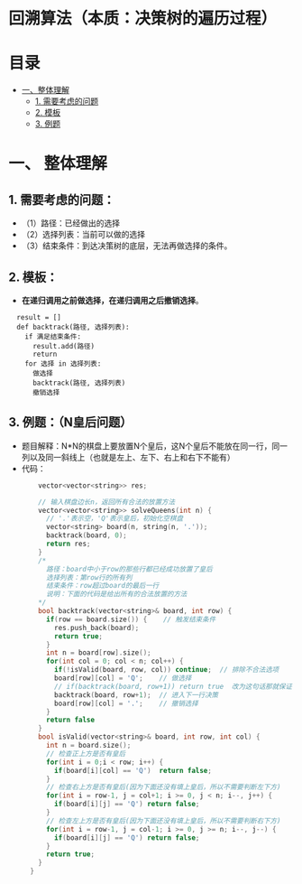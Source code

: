 # 回溯算法（本质：决策树的遍历过程）

# 目录
- [一、整体理解](#一-整体理解)
  - [1. 需要考虑的问题](#1-需要考虑的问题)
  - [2. 模板](#2-模板)
  - [3. 例题](#3-例题)
# 一、 整体理解
## 1. 需要考虑的问题：
- （1）路径：已经做出的选择
- （2）选择列表：当前可以做的选择
- （3）结束条件：到达决策树的底层，无法再做选择的条件。

## 2. 模板：
- **在递归调用之前做选择，在递归调用之后撤销选择**。
```
  result = []
  def backtrack(路径, 选择列表):
    if 满足结束条件:
      result.add(路径)
      return
    for 选择 in 选择列表:
      做选择
      backtrack(路径, 选择列表)
      撤销选择
```

## 3. 例题：（**N皇后问题**）
- 题目解释：N*N的棋盘上要放置N个皇后，这N个皇后不能放在同一行，同一列以及同一斜线上（也就是左上、左下、右上和右下不能有）
- 代码：
  ```cpp
      vector<vector<string>> res;

      // 输入棋盘边长n，返回所有合法的放置方法 
      vector<vector<string>> solveQueens(int n) {
        // '.'表示空，'Q'表示皇后，初始化空棋盘
        vector<string> board(n, string(n, '.'));
        backtrack(board, 0);
        return res;
      }
      /*
        路径：board中小于row的那些行都已经成功放置了皇后
        选择列表：第row行的所有列
        结束条件：row超过board的最后一行
        说明：下面的代码是给出所有的合法放置的方法
      */
      bool backtrack(vector<string>& board, int row) {
        if(row == board.size()) {    // 触发结束条件
          res.push_back(board);
          return true;
        }
        int n = board[row].size();
        for(int col = 0; col < n; col++) {
          if(!isValid(board, row, col)) continue;  // 排除不合法选项
          board[row][col] = 'Q';    // 做选择
          // if(backtrack(board, row+1)) return true  改为这句话那就保证了只有一个合法的放置方法输出
          backtrack(board, row+1);  // 进入下一行决策
          board[row][col] = '.';    // 撤销选择
        }
        return false
      }
      bool isValid(vector<string>& board, int row, int col) {
        int n = board.size();
        // 检查正上方是否有皇后
        for(int i = 0;i < row; i++) {
          if(board[i][col] == 'Q')  return false;
        }
        // 检查右上方是否有皇后(因为下面还没有填上皇后，所以不需要判断左下方)
        for(int i = row-1, j = col+1; i >= 0, j < n; i--, j++) {
          if(board[i][j] == 'Q') return false;
        }
        // 检查左上方是否有皇后(因为下面还没有填上皇后，所以不需要判断右下方)
        for(int i = row-1, j = col-1; i >= 0, j >= n; i--, j--) {
          if(board[i][j] == 'Q') return false;
        }
        return true;
      }
    }
  ```
